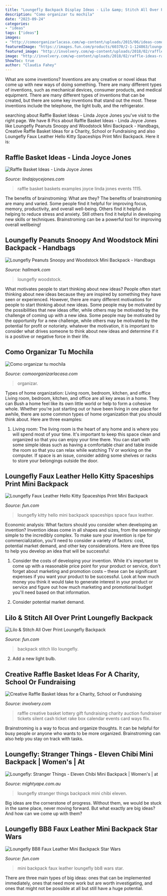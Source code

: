 ```yaml
---
title: "Loungefly Backpack Display Ideas - Lilo &amp; Stitch All Over Print Loungefly Backpack"
description: "Como organizar tu mochila"
date: "2023-09-24"
categories:
- "ideas"
tags: ["ideas"]
images:
- "http://comoorganizarlacasa.com/wp-content/uploads/2015/06/ideas-como-organizar-mochilas.jpg"
featuredImage: "https://images.fun.com/products/60370/2-1-124863/loungefly-bb8-faux-leather-mini-backpack-alt-2.jpg"
featured_image: "http://involvery.com/wp-content/uploads/2018/02/raffle-ideas-rake-cash-lottery-tickets.jpg"
image: "http://involvery.com/wp-content/uploads/2018/02/raffle-ideas-rake-cash-lottery-tickets.jpg"
ShowToc: true
author: "Claudia Fahey"
---
```



What are some inventions?
Inventions are any creative or novel ideas that come up with new ways of doing something. There are many different types of inventions, such as mechanical devices, consumer products, and medical equipment. 
There are many different types of inventions that can be created, but there are some key inventions that stand out the most. These inventions include the telephone, the light bulb, and the refrigerator.

	

		
searching about Raffle Basket Ideas - Linda Joyce Jones you've visit to the right page. We have 8 Pics about Raffle Basket Ideas - Linda Joyce Jones like Loungefly Peanuts Snoopy and Woodstock Mini Backpack - Handbags, Creative Raffle Basket Ideas for a Charity, School or Fundraising and also Loungefly Faux Leather Hello Kitty Spaceships Print Mini Backpack. Here it is:
		
    
## Raffle Basket Ideas - Linda Joyce Jones

<img loading=lazy src="https://lindajoycejones.com/wp-content/uploads/2014/07/IMG_1115.jpg" onerror="this.onerror=null;this.src='https://tse1.mm.bing.net/th?id=OIP.EMaXnpWIp3dFHLFmnQVNbwHaFj&amp;pid=15.1';" alt="Raffle Basket Ideas - Linda Joyce Jones">

_Source: lindajoycejones.com_

>raffle basket baskets examples joyce linda jones events 1115. 

	

The benefits of brainstroming: What are they?
The benefits of brainstroming are many and varied. Some people find it helpful for improving focus, memory, productivity, and overall well-being. Others find it helpful in helping to reduce stress and anxiety. Still others find it helpful in developing new skills or techniques. Brainstroming can be a powerful tool for improving overall wellbeing!

    
## Loungefly Peanuts Snoopy And Woodstock Mini Backpack - Handbags

<img loading=lazy src="https://www.hallmark.com/dw/image/v2/AALB_PRD/on/demandware.static/-/Sites-hallmark-master/default/dw92a1b5c9/images/finished-goods/products/PNBK0005/Loungefly-Peanuts-Snoopy-and-Woodstock-Mini-Backpack_PNBK0005_01.jpg?sw=1920" onerror="this.onerror=null;this.src='https://tse4.mm.bing.net/th?id=OIP.QP73e9opmVOzRyK4X6gaaAHaHa&amp;pid=15.1';" alt="Loungefly Peanuts Snoopy and Woodstock Mini Backpack - Handbags">

_Source: hallmark.com_

>loungefly woodstock. 

	

What motivates people to start thinking about new ideas?
People often start thinking about new ideas because they are inspired by something they have seen or experienced. However, there are many different motivations for people to start thinking about new ideas. Some people may be motivated by the possibilities that new ideas offer, while others may be motivated by the challenge of coming up with a new idea. Some people may be motivated by the opportunity for a new challenge, while others may be motivated by the potential for profit or notoriety. whatever the motivation, it is important to consider what drives someone to think about new ideas and determine if it is a positive or negative force in their life.

    
## Como Organizar Tu Mochila

<img loading=lazy src="http://comoorganizarlacasa.com/wp-content/uploads/2015/06/ideas-como-organizar-mochilas.jpg" onerror="this.onerror=null;this.src='https://tse2.mm.bing.net/th?id=OIP.QB-RW5Pn_wtxOZbhwwlgNQHaHp&amp;pid=15.1';" alt="Como organizar tu mochila">

_Source: comoorganizarlacasa.com_

>organizar. 

	

Types of home organization: Living room, bedroom, kitchen, and office
Living room, bedroom, kitchen, and office are all key areas in a home. They can Bush a home feel like its own little world or help to form a cohesive whole. Whether you're just starting out or have been living in one place for awhile, there are some common types of home organization that you should think about. Here are three examples:
1. Living room: The living room is the heart of any home and is where you will spend most of your time. It's important to keep this space clean and organized so that you can enjoy your time there. You can start with some simple ideas such as having a comfortable chair and table inside the room so that you can relax while watching TV or working on the computer. If space is an issue, consider adding some shelves or racks to store your belongings outside the door.


    
## Loungefly Faux Leather Hello Kitty Spaceships Print Mini Backpack

<img loading=lazy src="https://images.fun.com/products/56710/2-1-107375/loungefly-hello-kitty-spaceships-print-mini-backpack3.jpg" onerror="this.onerror=null;this.src='https://tse4.mm.bing.net/th?id=OIP.sM4Rqg34OeiQ4rurfgXT3wHaKl&amp;pid=15.1';" alt="Loungefly Faux Leather Hello Kitty Spaceships Print Mini Backpack">

_Source: fun.com_

>loungefly kitty hello mini backpack spaceships space faux leather. 

	

Economic analysis: What factors should you consider when developing an invention?
Invention ideas come in all shapes and sizes, from the seemingly simple to the incredibly complex. To make sure your invention is ripe for commercialization, you'll need to consider a variety of factors: cost, potential market demand, and other key considerations. Here are three tips to help you develop an idea that will be successful: 
1. Consider the costs of developing your invention. While it's important to come up with a reasonable price point for your product or service, don't forget about marketing and promotion costs – these can be significant expenses if you want your product to be successful. Look at how much money you think it would take to generate interest in your product or service and figure out how much marketing and promotional budget you'll need based on that information.

2. Consider potential market demand.

    
## Lilo &amp; Stitch All Over Print Loungefly Backpack

<img loading=lazy src="https://images.fun.com/products/47972/1-1/loungefly-lilo-all-over-print-backpack.jpg" onerror="this.onerror=null;this.src='https://tse1.mm.bing.net/th?id=OIP.Yqd2ZP9a-h9jNTlx2sWLBQHaKl&amp;pid=15.1';" alt="Lilo &amp; Stitch All Over Print Loungefly Backpack">

_Source: fun.com_

>backpack stitch lilo loungefly. 

	

2. Add a new light bulb. 

    
## Creative Raffle Basket Ideas For A Charity, School Or Fundraising

<img loading=lazy src="http://involvery.com/wp-content/uploads/2018/02/raffle-ideas-rake-cash-lottery-tickets.jpg" onerror="this.onerror=null;this.src='https://tse2.mm.bing.net/th?id=OIP.EBcHXu-c0B5MwXe1CjzQEAHaLH&amp;pid=15.1';" alt="Creative Raffle Basket Ideas for a Charity, School or Fundraising">

_Source: involvery.com_

>raffle creative basket lottery gift fundraising charity auction fundraiser tickets silent cash ticket rake box calendar events card ways flix. 

	

Brainstroming is a way to focus and organize thoughts. It can be helpful for busy people or anyone who wants to be more organized. Brainstroming can also help you stay on track with tasks.

    
## Loungefly: Stranger Things - Eleven Chibi Mini Backpack | Women&#039;s | At

<img loading=lazy src="https://d3fa68hw0m2vcc.cloudfront.net/eb4/210691415.jpeg" onerror="this.onerror=null;this.src='https://tse4.mm.bing.net/th?id=OIP.xuSswyvW2jvV_ZjRyAufVAHaKi&amp;pid=15.1';" alt="Loungefly: Stranger Things - Eleven Chibi Mini Backpack | Women&#039;s | at">

_Source: mightyape.com.au_

>loungefly stranger things backpack mini chibi eleven. 

	

Big ideas are the cornerstone of progress. Without them, we would be stuck in the same place, never moving forward. But what exactly are big ideas? And how can we come up with them?

    
## Loungefly BB8 Faux Leather Mini Backpack Star Wars

<img loading=lazy src="https://images.fun.com/products/60370/2-1-124863/loungefly-bb8-faux-leather-mini-backpack-alt-2.jpg" onerror="this.onerror=null;this.src='https://tse3.mm.bing.net/th?id=OIP.Ydhh9o99kx9A5tMfLPYK9gHaKl&amp;pid=15.1';" alt="Loungefly BB8 Faux Leather Mini Backpack Star Wars">

_Source: fun.com_

>mini backpack faux leather loungefly bb8 wars star. 

	

There are three main types of big ideas: ones that can be implemented immediately, ones that need more work but are worth investigating, and ones that might not be possible at all but still have a huge potential.


